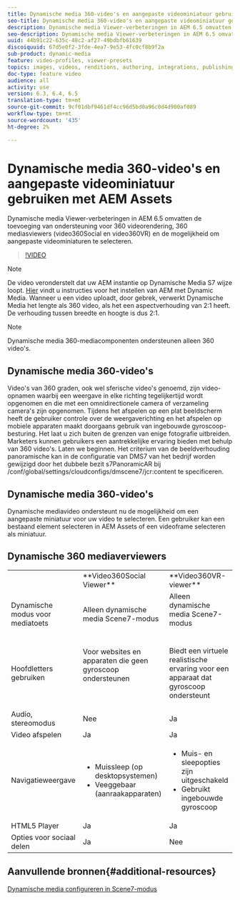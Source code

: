```yaml
---
title: Dynamische media 360-video's en aangepaste videominiatuur gebruiken met AEM Assets
seo-title: Dynamische media 360-video's en aangepaste videominiatuur gebruiken met AEM Assets
description: Dynamische media Viewer-verbeteringen in AEM 6.5 omvatten de toevoeging van ondersteuning voor 360 videorendering, 360 mediasviewers (video360Social en video360VR) en de mogelijkheid om aangepaste videominiaturen te selecteren.
seo-description: Dynamische media Viewer-verbeteringen in AEM 6.5 omvatten de toevoeging van ondersteuning voor 360 videorendering, 360 mediasviewers (video360Social en video360VR) en de mogelijkheid om aangepaste videominiaturen te selecteren.
uuid: 44b91c22-635c-48c2-af27-49bdbfb61639
discoiquuid: 67d5e0f2-3fde-4ea7-9e53-4fc0cf8b9f2a
sub-product: dynamic-media
feature: video-profiles, viewer-presets
topics: images, videos, renditions, authoring, integrations, publishing, metadata
doc-type: feature video
audience: all
activity: use
version: 6.3, 6.4, 6.5
translation-type: tm+mt
source-git-commit: 9cf01dbf9461df4cc96d5bd0a96c0d4d900af089
workflow-type: tm+mt
source-wordcount: '435'
ht-degree: 2%

---
```



# Dynamische media 360-video&#39;s en aangepaste videominiatuur gebruiken met AEM Assets

Dynamische media Viewer-verbeteringen in AEM 6.5 omvatten de toevoeging van ondersteuning voor 360 videorendering, 360 mediasviewers (video360Social en video360VR) en de mogelijkheid om aangepaste videominiaturen te selecteren.

>[!VIDEO](https://video.tv.adobe.com/v/26391?quality=9&learn=on)

>[!NOTE]
>
>De video veronderstelt dat uw AEM instantie op Dynamische Media S7 wijze loopt.  [Hier](https://helpx.adobe.com/experience-manager/6-3/assets/using/config-dynamic-fp-14410.html) vindt u instructies voor het instellen van AEM met Dynamic Media. Wanneer u een video uploadt, door gebrek, verwerkt Dynamische Media het lengte als 360 video, als het een aspectverhouding van 2:1 heeft. De verhouding tussen breedte en hoogte is dus 2:1.

>[!NOTE]
>
>Dynamische media 360-mediacomponenten ondersteunen alleen 360 video&#39;s.

## Dynamische media 360-video&#39;s

Video&#39;s van 360 graden, ook wel sferische video&#39;s genoemd, zijn video-opnamen waarbij een weergave in elke richting tegelijkertijd wordt opgenomen en die met een omnidirectionele camera of verzameling camera&#39;s zijn opgenomen. Tijdens het afspelen op een plat beeldscherm heeft de gebruiker controle over de weergaverichting en het afspelen op mobiele apparaten maakt doorgaans gebruik van ingebouwde gyroscoop-besturing.  Het laat u zich buiten de grenzen van enige fotografie uitbreiden. Marketers kunnen gebruikers een aantrekkelijke ervaring bieden met behulp van 360 video&#39;s.  Laten we beginnen. Het criterium van de beeldverhouding panoramische kan in de configuratie van DMS7 van het bedrijf worden gewijzigd door het dubbele bezit s7PanoramicAR bij /conf/global/settings/cloudconfigs/dmscene7/jcr:content te specificeren.

## Dynamische media 360-video&#39;s

Dynamische mediavideo ondersteunt nu de mogelijkheid om een aangepaste miniatuur voor uw video te selecteren. Een gebruiker kan een bestaand element selecteren in AEM Assets of een videoframe selecteren als miniatuur.

## Dynamische 360 mediaverviewers

<table> 
 <tbody>
   <tr>
      <td> </td>
      <td>**Video360Social Viewer**</td>
      <td>**Video360VR-viewer**</td>
   </tr>
   <tr>
      <td>Dynamische modus voor mediatoets</td>
      <td>Alleen dynamische media Scene7-modus</td>
      <td>Alleen dynamische media Scene7-modus<br>
         <br>
      </td>
   </tr>
   <tr>
      <td>Hoofdletters gebruiken</td>
      <td>
         <p>Voor websites en apparaten die geen gyroscoop ondersteunen</p>
         <p> </p>
      </td>
      <td>
         <p>Biedt een virtuele realistische ervaring voor een apparaat dat gyroscoop ondersteunt </p>
      </td>
   </tr>
   <tr>
      <td>Audio, stereomodus</td>
      <td>Nee</td>
      <td>Ja</td>
   </tr>
   <tr>
      <td>Video afspelen</td>
      <td>Ja</td>
      <td>Ja</td>
   </tr>
   <tr>
      <td>Navigatieweergave</td>
      <td>
         <ul>
            <li>Muissleep (op desktopsystemen)</li>
            <li>Veeggebaar (aanraakapparaten)</li>
         </ul>
      </td>
      <td>
         <ul>
            <li>Muis- en sleepopties zijn uitgeschakeld</li>
            <li>Gebruikt ingebouwde gyroscoop</li>
         </ul>
      </td>
   </tr>
   <tr>
      <td>HTML5 Player</td>
      <td>Ja</td>
      <td>Ja</td>
   </tr>
   <tr>
      <td>Opties voor sociaal delen</td>
      <td>Ja</td>
      <td>Nee</td>
   </tr>
</tbody>
</table>

## Aanvullende bronnen{#additional-resources}

[Dynamische media configureren in Scene7-modus](https://helpx.adobe.com/experience-manager/6-5/assets/using/config-dms7.html)
